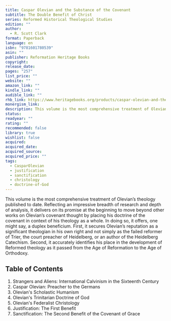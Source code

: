 ```yaml
---
title: Caspar Olevian and the Substance of the Covenant
subtitle: The Double Benefit of Christ
series: Reformed Historical Theological Studies
edition: ""
author:
  - R. Scott Clark
format: Paperback
language: en
isbn: "9781601780539"
asin: ""
publisher: Reformation Heritage Books
copyright: 
release_date: 
pages: "257"
list_price: ""
website: ""
amazon_link: ""
kindle_link: ""
audible_link: ""
rhb_link: https://www.heritagebooks.org/products/caspar-olevian-and-the-substance-of-the-covenant-the-double-benefit-of-christ-reformed-historical-theological-studies-clark.html
monergism_link: 
description: This volume is the most comprehensive treatment of Olevian’s theology published to date. Reflecting an impressive breadth of research and depth of analysis, it delivers on its promise at the beginning to move beyond other works on Olevian’s covenant thought by placing his doctrine of the covenant in context of his theology as a whole. In doing so, it offers, one might say, a duplex beneficium. First, it secures Olevian’s reputation as a significant theologian in his own right and not simply as the failed reformer of Trier, the court preacher of Heidelberg, or an author of the Heidelberg Catechism. Second, it accurately identifies his place in the development of Reformed theology as it passed from the Age of Reformation to the Age of Orthodoxy.
status: 
readyear: ""
rating: ""
recommended: false
library: true
wishlist: false
acquired: 
acquired_date: 
acquired_source: 
acquired_price: ""
tags:
  - CasparOlevian
  - justification
  - sanctification
  - christology
  - doctrine-of-God
---
```

This volume is the most comprehensive treatment of Olevian’s theology published to date. Reflecting an impressive breadth of research and depth of analysis, it delivers on its promise at the beginning to move beyond other works on Olevian’s covenant thought by placing his doctrine of the covenant in context of his theology as a whole. In doing so, it offers, one might say, a duplex beneficium. First, it secures Olevian’s reputation as a significant theologian in his own right and not simply as the failed reformer of Trier, the court preacher of Heidelberg, or an author of the Heidelberg Catechism. Second, it accurately identifies his place in the development of Reformed theology as it passed from the Age of Reformation to the Age of Orthodoxy.

## Table of Contents

1. Strangers and Aliens: International Calvinism in the Sixteenth Century
2. Caspar Olevian: Preacher to the Germans
3. Olevian's Scholastic Humanism
4. Olevian's Trinitarian Doctrine of God
5. Olevian's Federalist Christology
6. Justification: The First Benefit
7. Sanctification: The Second Benefit of the Covenant of Grace
